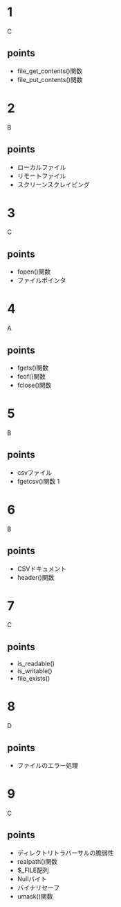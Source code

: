 # 1
C
## points
- file_get_contents()関数
- file_put_contents()関数

# 2
B
## points
- ローカルファイル
- リモートファイル
- スクリーンスクレイピング

# 3
C
## points
- fopen()関数
- ファイルポインタ

# 4
A
## points
- fgets()関数
- feof()関数
- fclose()関数

# 5
B
## points
- csvファイル
- fgetcsv()関数
1
# 6
B
## points
- CSVドキュメント
- header()関数

# 7
C
## points
- is_readable()
- is_writable()
- file_exists()

# 8
D
## points
- ファイルのエラー処理

# 9
C
## points
- ディレクトリトラバーサルの脆弱性
- realpath()関数
- $_FILE配列
- Nullバイト
- バイナリセーフ
- umask()関数